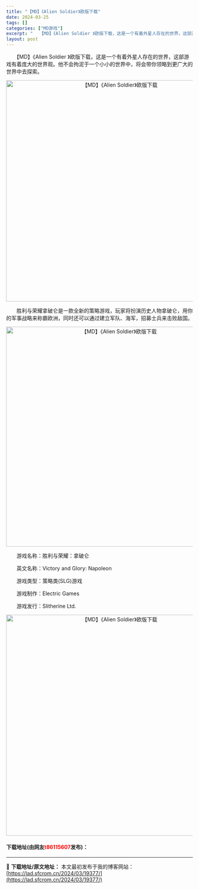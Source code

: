 ```yaml
---
title: "【MD】《Alien Soldier》欧版下载"
date: 2024-03-25
tags: []
categories: ["MD游戏"]
excerpt: "　　【MD】《Alien Soldier 》欧版下载，这是一个有着外星人存在的世界，这部游戏有着庞大的世界观。他不会拘泥于一个小小的世界中，将会带你领略到更广大的世界中去探索。 　　胜利与荣耀拿破仑是一款全新的策略游戏，玩家将扮演历史人物拿破仑，用你的军事战略来称霸欧洲，同时还可以通过建立军队、海军&hellip;"
layout: post
---
```


 <p>　　【MD】《Alien Soldier 》欧版下载，这是一个有着外星人存在的世界，这部游戏有着庞大的世界观。他不会拘泥于一个小小的世界中，将会带你领略到更广大的世界中去探索。</p> <p align="center"><img align="" border="0" src="https://lad.sfcrom.cn/wp-content/uploads/2024/03/20240325_660105b27b95e.png" width="598" alt="【MD】《Alien Soldier》欧版下载" /></p> <p>　　胜利与荣耀拿破仑是一款全新的策略游戏，玩家将扮演历史人物拿破仑，用你的军事战略来称霸欧洲，同时还可以通过建立军队、海军，招募士兵来击败敌国。</p> <p align="center"><img align="" border="0" src="https://lad.sfcrom.cn/wp-content/uploads/2024/03/20240325_660105b33719a.png" width="594" alt="【MD】《Alien Soldier》欧版下载" /></p> <p>　　游戏名称：胜利与荣耀：拿破仑</p> <p>　　英文名称：Victory and Glory: Napoleon</p> <p>　　游戏类型：策略类(SLG)游戏</p> <p>　　游戏制作：Electric Games</p> <p>　　游戏发行：Slitherine Ltd.</p> <p align="center"><img align="" border="0" src="https://lad.sfcrom.cn/wp-content/uploads/2024/03/20240325_660105b3ebf07.png" width="597" alt="【MD】《Alien Soldier》欧版下载" /></p> <p><h4>下载地址(由网友<font color="red">t86115607</font>发布)：</h4></p> 

---
📖 **下载地址/原文地址：** 本文最初发布于我的博客网站：[https://lad.sfcrom.cn/2024/03/19377/](https://lad.sfcrom.cn/2024/03/19377/)
